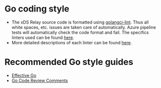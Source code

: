 # Go coding style

* The xDS Relay source code is formatted using
  [golangci-lint](https://github.com/golangci/golangci-lint). Thus all white spaces, etc.
  issues are taken care of automatically. Azure pipeline tests will automatically check the code
  format and fail. The specifics linters used can be found [here](.golangci.yml).
* More detailed descriptions of each linter can be found
  [here](https://github.com/golangci/golangci-lint/tree/v1.23.6#enabled-by-default-linters).

# Recommended Go style guides

* [Effective Go](https://golang.org/doc/effective_go.html)
* [Go Code Review Comments](https://github.com/golang/go/wiki/CodeReviewComments)
